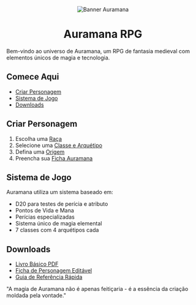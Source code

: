 <link href="https://fonts.googleapis.com/css2?family=MedievalSharp&display=swap" rel="stylesheet">
<style>
  :root {
    --cor-primaria: #5b4636;
    --cor-secundaria: #3a2c1d;
    --cor-fundo: #fdfaf3;
    --cor-texto: #3a2c1d;
    --cor-destaque: #bba88c;
  }
  
  body {
    font-family: 'MedievalSharp', cursive;
    background-color: var(--cor-fundo);
    color: var(--cor-texto);
    line-height: 1.6;
    max-width: 900px;
    margin: 0 auto;
    padding: 20px;
  }
  
  h1, h2, h3 {
    color: var(--cor-primaria);
    text-shadow: 1px 1px var(--cor-destaque);
    border-bottom: 2px solid var(--cor-primaria);
    padding-bottom: 5px;
  }
  
  a {
    color: var(--cor-primaria);
    text-decoration: none;
    font-weight: bold;
  }
  
  a:hover {
    color: var(--cor-secundaria);
    text-decoration: underline;
  }
  
  ul {
    list-style-type: none;
    padding-left: 20px;
  }
  
  li:before {
    content: "•";
    color: var(--cor-primaria);
    display: inline-block;
    width: 1em;
    margin-left: -1em;
  }
  
  .banner {
    width: 100%;
    border: 3px solid var(--cor-primaria);
    border-radius: 5px;
    box-shadow: 0 0 10px rgba(0,0,0,0.3);
  }
  
  .destaque {
    background-color: rgba(187, 168, 140, 0.2);
    padding: 15px;
    border-left: 4px solid var(--cor-primaria);
    border-radius: 0 5px 5px 0;
    margin: 20px 0;
  }
</style>

<div align="center">
  <img src="img/banner.jpg" alt="Banner Auramana" class="banner">
</div>

<h1 style="text-align: center;">Auramana RPG</h1>

<div class="destaque">
  <p>Bem-vindo ao universo de Auramana, um RPG de fantasia medieval com elementos únicos de magia e tecnologia.</p>
</div>

<h2>Comece Aqui</h2>

<ul>
  <li><a href="#criar-personagem">Criar Personagem</a></li>
  <li><a href="#sistema-de-jogo">Sistema de Jogo</a></li>
  <li><a href="#downloads">Downloads</a></li>
</ul>

<h2 id="criar-personagem">Criar Personagem</h2>

<ol>
  <li>Escolha uma <a href="racas.md">Raça</a></li>
  <li>Selecione uma <a href="classes.md">Classe e Arquétipo</a></li>
  <li>Defina uma <a href="origens.md">Origem</a></li>
  <li>Preencha sua <a href="ficha.md">Ficha Auramana</a></li>
</ol>

<h2 id="sistema-de-jogo">Sistema de Jogo</h2>

<p>Auramana utiliza um sistema baseado em:</p>

<ul>
  <li>D20 para testes de perícia e atributo</li>
  <li>Pontos de Vida e Mana</li>
  <li>Perícias especializadas</li>
  <li>Sistema único de magia elemental</li>
  <li>7 classes com 4 arquétipos cada</li>
</ul>

<h2 id="downloads">Downloads</h2>

<ul>
  <li><a href="#">Livro Básico PDF</a></li>
  <li><a href="#">Ficha de Personagem Editável</a></li>
  <li><a href="#">Guia de Referência Rápida</a></li>
</ul>

<div class="destaque">
  <p>"A magia de Auramana não é apenas feitiçaria - é a essência da criação moldada pela vontade."</p>
</div>